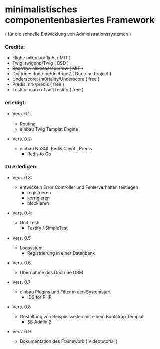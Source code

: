 # minimalistisches componentenbasiertes Framework
  ( für die schnelle Entwicklung von Administrationssystemen )

### Credits:

+ Flight: mikecao/flight ( MIT )
+ Twig: twigphp/Twig ( BSD )
+ <s>Sparrow: mikecao/sparrow ( MIT )</s>
+ Doctrine: doctrine/doctrine2 ( Doctrine Project )
+ Underscore: Im0rtality/Underscore ( free )
+ Predis: nrk/predis ( free )
+ Testify: marco-fiset/Testify ( free )

### erledigt: 

+ Vers. 0.1:
    + Routing
    + einbau Twig Templat Engine
    
+ Vers. 0.2:
    + einbau NoSQL Redis Client , Predis
    	+ Redis to Go 
    
### zu erledigen:

+ Vers. 0.3:
    + entwickeln Error Controller und Fehlerverhalten festlegen
    	+ registrieren
    	+ korrigieren
    	+ blockieren   

+ Vers. 0.4:
	+ Unit Test 
		+ Testify / SimpleTest  

+ Vers. 0.5
	+ Logsystem
		+ Registrierung in einer Datenbank 
  
+ Vers. 0.6
	+ Übernahme des Doctrine ORM 
       
+ Vers. 0.7
    + einbau Plugins und Filter in den Systemstart
    	+  IDS for PHP  
    
+ Vers. 0.8
    + Gestaltung von Beispielsseiten mit einem Bootstrap Templat
    	+ SB Admin 2

+ Vers. 0.9
	+ Dokumentation des Framework ( Videotutorial ) 